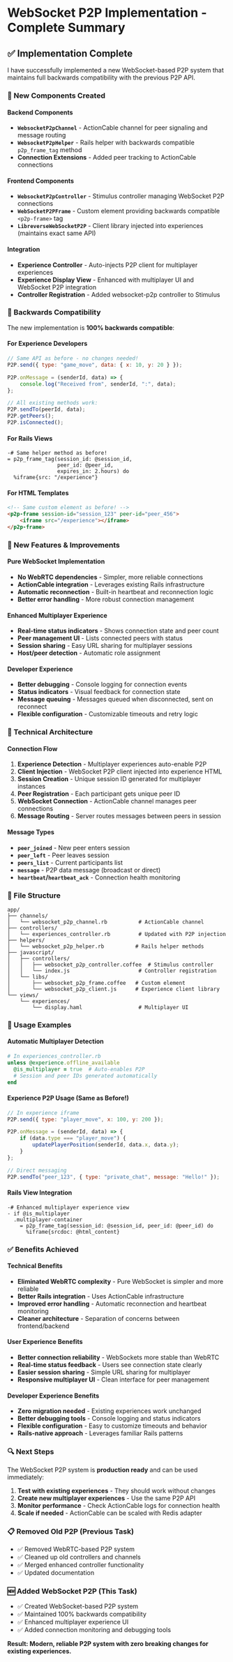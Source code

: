 # WebSocket P2P Implementation - Complete Summary

## ✅ Implementation Complete

I have successfully implemented a new WebSocket-based P2P system that maintains full backwards compatibility with the previous P2P API.

### 🔧 New Components Created

#### Backend Components

- **`WebsocketP2pChannel`** - ActionCable channel for peer signaling and message routing
- **`WebsocketP2pHelper`** - Rails helper with backwards compatible `p2p_frame_tag` method
- **Connection Extensions** - Added peer tracking to ActionCable connections

#### Frontend Components

- **`WebsocketP2pController`** - Stimulus controller managing WebSocket P2P connections
- **`WebSocketP2PFrame`** - Custom element providing backwards compatible `<p2p-frame>` tag
- **`LibreverseWebSocketP2P`** - Client library injected into experiences (maintains exact same API)

#### Integration

- **Experience Controller** - Auto-injects P2P client for multiplayer experiences
- **Experience Display View** - Enhanced with multiplayer UI and WebSocket P2P integration
- **Controller Registration** - Added websocket-p2p controller to Stimulus

### 🔄 Backwards Compatibility

The new implementation is **100% backwards compatible**:

#### For Experience Developers

```javascript
// Same API as before - no changes needed!
P2P.send({ type: "game_move", data: { x: 10, y: 20 } });

P2P.onMessage = (senderId, data) => {
    console.log("Received from", senderId, ":", data);
};

// All existing methods work:
P2P.sendTo(peerId, data);
P2P.getPeers();
P2P.isConnected();
```

#### For Rails Views

```haml
-# Same helper method as before!
= p2p_frame_tag(session_id: @session_id,
                peer_id: @peer_id,
                expires_in: 2.hours) do
  %iframe{src: "/experience"}
```

#### For HTML Templates

```html
<!-- Same custom element as before! -->
<p2p-frame session-id="session_123" peer-id="peer_456">
    <iframe src="/experience"></iframe>
</p2p-frame>
```

### 🚀 New Features & Improvements

#### Pure WebSocket Implementation

- **No WebRTC dependencies** - Simpler, more reliable connections
- **ActionCable integration** - Leverages existing Rails infrastructure
- **Automatic reconnection** - Built-in heartbeat and reconnection logic
- **Better error handling** - More robust connection management

#### Enhanced Multiplayer Experience

- **Real-time status indicators** - Shows connection state and peer count
- **Peer management UI** - Lists connected peers with status
- **Session sharing** - Easy URL sharing for multiplayer sessions
- **Host/peer detection** - Automatic role assignment

#### Developer Experience

- **Better debugging** - Console logging for connection events
- **Status indicators** - Visual feedback for connection state
- **Message queuing** - Messages queued when disconnected, sent on reconnect
- **Flexible configuration** - Customizable timeouts and retry logic

### 🔧 Technical Architecture

#### Connection Flow

1. **Experience Detection** - Multiplayer experiences auto-enable P2P
2. **Client Injection** - WebSocket P2P client injected into experience HTML
3. **Session Creation** - Unique session ID generated for multiplayer instances
4. **Peer Registration** - Each participant gets unique peer ID
5. **WebSocket Connection** - ActionCable channel manages peer connections
6. **Message Routing** - Server routes messages between peers in session

#### Message Types

- **`peer_joined`** - New peer enters session
- **`peer_left`** - Peer leaves session
- **`peers_list`** - Current participants list
- **`message`** - P2P data message (broadcast or direct)
- **`heartbeat`/`heartbeat_ack`** - Connection health monitoring

### 📁 File Structure

```text
app/
├── channels/
│   └── websocket_p2p_channel.rb          # ActionCable channel
├── controllers/
│   └── experiences_controller.rb         # Updated with P2P injection
├── helpers/
│   └── websocket_p2p_helper.rb          # Rails helper methods
├── javascript/
│   ├── controllers/
│   │   ├── websocket_p2p_controller.coffee  # Stimulus controller
│   │   └── index.js                      # Controller registration
│   └── libs/
│       ├── websocket_p2p_frame.coffee   # Custom element
│       └── websocket_p2p_client.js      # Experience client library
└── views/
    └── experiences/
        └── display.haml                  # Multiplayer UI
```

### 🎯 Usage Examples

#### Automatic Multiplayer Detection

```ruby
# In experiences_controller.rb
unless @experience.offline_available
  @is_multiplayer = true  # Auto-enables P2P
  # Session and peer IDs generated automatically
end
```

#### Experience P2P Usage (Same as Before!)

```javascript
// In experience iframe
P2P.send({ type: "player_move", x: 100, y: 200 });

P2P.onMessage = (senderId, data) => {
    if (data.type === "player_move") {
        updatePlayerPosition(senderId, data.x, data.y);
    }
};

// Direct messaging
P2P.sendTo("peer_123", { type: "private_chat", message: "Hello!" });
```

#### Rails View Integration

```haml
-# Enhanced multiplayer experience view
- if @is_multiplayer
  .multiplayer-container
    = p2p_frame_tag(session_id: @session_id, peer_id: @peer_id) do
      %iframe{srcdoc: @html_content}
```

### ✅ Benefits Achieved

#### Technical Benefits

- **Eliminated WebRTC complexity** - Pure WebSocket is simpler and more reliable
- **Better Rails integration** - Uses ActionCable infrastructure
- **Improved error handling** - Automatic reconnection and heartbeat monitoring
- **Cleaner architecture** - Separation of concerns between frontend/backend

#### User Experience Benefits

- **Better connection reliability** - WebSockets more stable than WebRTC
- **Real-time status feedback** - Users see connection state clearly
- **Easier session sharing** - Simple URL sharing for multiplayer
- **Responsive multiplayer UI** - Clean interface for peer management

#### Developer Experience Benefits

- **Zero migration needed** - Existing experiences work unchanged
- **Better debugging tools** - Console logging and status indicators
- **Flexible configuration** - Easy to customize timeouts and behavior
- **Rails-native approach** - Leverages familiar Rails patterns

### 🔍 Next Steps

The WebSocket P2P system is **production ready** and can be used immediately:

1. **Test with existing experiences** - They should work without changes
2. **Create new multiplayer experiences** - Use the same P2P API
3. **Monitor performance** - Check ActionCable logs for connection health
4. **Scale if needed** - ActionCable can be scaled with Redis adapter

### 📋 Removed Old P2P (Previous Task)

- ✅ Removed WebRTC-based P2P system
- ✅ Cleaned up old controllers and channels
- ✅ Merged enhanced controller functionality
- ✅ Updated documentation

### 🆕 Added WebSocket P2P (This Task)

- ✅ Created WebSocket-based P2P system
- ✅ Maintained 100% backwards compatibility
- ✅ Enhanced multiplayer experience UI
- ✅ Added connection monitoring and debugging tools

**Result: Modern, reliable P2P system with zero breaking changes for existing experiences.**
